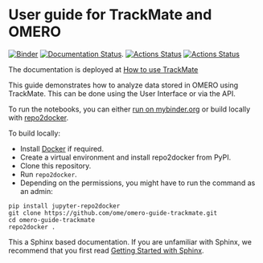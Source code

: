 # User guide for TrackMate and OMERO
[![Binder](https://mybinder.org/badge_logo.svg)](https://mybinder.org/v2/gh/ome/omero-guide-trackmate/master?filepath=notebooks)
[![Documentation Status](https://readthedocs.org/projects/omero-guide-trackmate/badge/?version=latest)](https://omero-guides.readthedocs.io/en/latest/trackmate/docs/index.html).
[![Actions Status](https://github.com/ome/omero-guide-trackmate/workflows/repo2docker/badge.svg)](https://github.com/ome/omero-guide-trackmate/actions)
[![Actions Status](https://github.com/ome/omero-guide-trackmate/workflows/sphinx/badge.svg)](https://github.com/ome/omero-guide-trackmate/actions)

The documentation is deployed at [How to use TrackMate](https://omero-guides.readthedocs.io/en/latest/trackmate/docs/index.html)

This guide demonstrates how to analyze data stored in OMERO using TrackMate.
This can be done using the User Interface or via the API.


To run the notebooks, you can either [run on mybinder.org](https://mybinder.org/v2/gh/ome/omero-guide-trackmate/master?filepath=notebooks) or build locally with [repo2docker](https://repo2docker.readthedocs.io/).

To build locally:

 * Install [Docker](https://www.docker.com/) if required.
 * Create a virtual environment and install repo2docker from PyPI.
 * Clone this repository.
 * Run ``repo2docker``. 
 * Depending on the permissions, you might have to run the command as an admin:

```
pip install jupyter-repo2docker
git clone https://github.com/ome/omero-guide-trackmate.git
cd omero-guide-trackmate
repo2docker .
```

This a Sphinx based documentation. 
If you are unfamiliar with Sphinx, we recommend that you first read 
[Getting Started with Sphinx](https://docs.readthedocs.io/en/stable/intro/getting-started-with-sphinx.html).